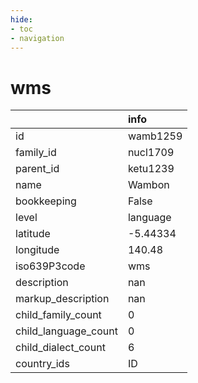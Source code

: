 ```yaml
---
hide:
- toc
- navigation
---
```

# wms
|                      | info     |
|:---------------------|:---------|
| id                   | wamb1259 |
| family_id            | nucl1709 |
| parent_id            | ketu1239 |
| name                 | Wambon   |
| bookkeeping          | False    |
| level                | language |
| latitude             | -5.44334 |
| longitude            | 140.48   |
| iso639P3code         | wms      |
| description          | nan      |
| markup_description   | nan      |
| child_family_count   | 0        |
| child_language_count | 0        |
| child_dialect_count  | 6        |
| country_ids          | ID       |